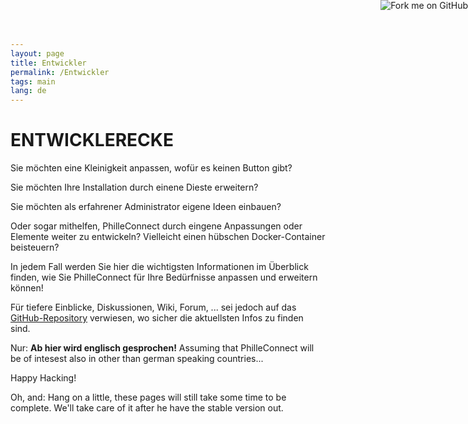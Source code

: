 ```yaml
---
layout: page
title: Entwickler
permalink: /Entwickler
tags: main
lang: de
---
```


# **ENTWICKLER**ECKE

Sie möchten eine Kleinigkeit anpassen, wofür es keinen Button gibt?

Sie möchten Ihre Installation durch einene Dieste erweitern?

Sie möchten als erfahrener Administrator eigene Ideen einbauen?

Oder sogar mithelfen, PhilleConnect durch eingene Anpassungen oder Elemente weiter zu entwickeln? Vielleicht einen hübschen Docker-Container beisteuern?

In jedem Fall werden Sie hier die wichtigsten Informationen im Überblick finden, wie Sie PhilleConnect für Ihre Bedürfnisse anpassen und erweitern können!

Für tiefere Einblicke, Diskussionen, Wiki, Forum, ... sei jedoch auf das [GitHub-Repository](https://github.com/philleconnect/) verwiesen, wo sicher die aktuellsten Infos zu finden sind.

Nur: **Ab hier wird englisch gesprochen!** Assuming that PhilleConnect will be of intesest also in other than german speaking countries...

Happy Hacking!



Oh, and: Hang on a little, these pages will still take some time to be complete. We'll take care of it after he have the stable version out.


<a href="https://github.com/philleconnect"><img style="position: absolute; top: 0; right: 0; border: 0;" src="https://camo.githubusercontent.com/e7bbb0521b397edbd5fe43e7f760759336b5e05f/68747470733a2f2f73332e616d617a6f6e6177732e636f6d2f6769746875622f726962626f6e732f666f726b6d655f72696768745f677265656e5f3030373230302e706e67" alt="Fork me on GitHub" data-canonical-src="https://s3.amazonaws.com/github/ribbons/forkme_right_green_007200.png"></a>
